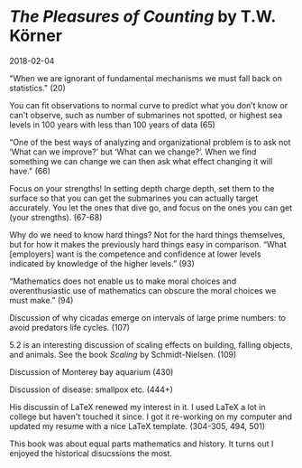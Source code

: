 # *The Pleasures of Counting* by T.W. Körner
2018-02-04

"When we are ignorant of fundamental mechanisms we must fall back on statistics." (20)

You can fit observations to normal curve to predict what you don’t know or can't observe, such as number of submarines not spotted, or highest sea levels in 100 years with less than 100 years of data (65)

“One of the best ways of analyzing and organizational problem is to ask not ‘What can we improve?’ but ‘What can we change?’. When we find something we can change we can then ask what effect changing it will have." (66)

Focus on your strengths! In setting depth charge depth, set them to the surface so that you can get the submarines you can actually target accurately. You let the ones that dive go, and focus on the ones you can get (your strengths). (67-68)

Why do we need to know hard things? Not for the hard things themselves, but for how it makes the previously hard things easy in comparison. “What [employers] want is the competence and confidence at lower levels indicated by knowledge of the higher levels.” (93)

“Mathematics does not enable us to make moral choices and overenthusiastic use of mathematics can obscure the moral choices we must make.” (94) 

Discussion of why cicadas emerge on intervals of large prime numbers: to avoid predators life cycles. (107)

5.2 is an interesting discussion of scaling effects on building, falling objects, and animals. See the book *Scaling* by Schmidt-Nielsen. (109)

Discussion of Monterey bay aquarium (430)

Discussion of disease: smallpox etc. (444+)

His discussin of LaTeX renewed my interest in it. I used LaTeX a lot in college but haven't touched it since. I got it re-working on my computer and updated my resume with a nice LaTeX template. (304-305, 494, 501)

This book was about equal parts mathematics and history. It turns out I enjoyed the historical disucssions the most.
